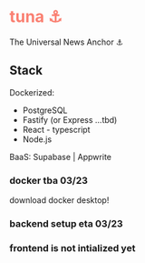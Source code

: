 # <span style="color:salmon">tuna ⚓</span>

The Universal News Anchor ⚓

## Stack
Dockerized:<br>
- PostgreSQL
- Fastify (or Express ...tbd)
- React - typescript
- Node.js

BaaS: Supabase | Appwrite 

### docker tba 03/23
download docker desktop!

### backend setup eta 03/23

### frontend is not intialized yet